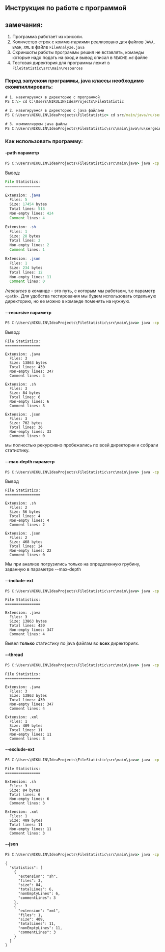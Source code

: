 ## Инструкция по работе с программой

## замечания:

1) Программа работает из консоли.
2) Количество строк с комментариями  реализовано для файлов `JAVA`, `BASH`, `XML` в файле `FileAnalyze.java`
3) Скриншоты работы программы решил не вставлять, команды которые надо подать на вход и вывод описал в `README.md` файле
4) Тестовая директория для программы лежит в `FileStatistic\src\main\resources`

### Перед запуском программы, java классы необходимо скомпиллировать:

```cmd
# 1. навигируемся в директорию с программой
PS C:\> cd C:\Users\NIKULIN\IdeaProjects\FileStatistic

# 2. навигируемся в директорию с java файлами
PS C:\Users\NIKULIN\IdeaProjects\FileStatistic> cd src/main/java/ru/sergeinikulin/fileStatistic

# 3. компиллируем java файлы
PS C:\Users\NIKULIN\IdeaProjects\FileStatistic\src\main\java\ru\sergeinikulin\fileStatistic> javac *.java 
```

### Как использовать программу:

#### -path параметр

```cmd
PS C:\Users\NIKULIN\IdeaProjects\FileStatistic\src\main\java> java -cp . ru.sergeinikulin.fileStatistic.Main ../resources
```

Вывод: 

```java
File Statistics:
================

Extension: .java
  Files: 5
  Size: 17454 bytes
  Total lines: 518
  Non-empty lines: 424
  Comment lines: 4

Extension: .sh
  Files: 1
  Size: 28 bytes
  Total lines: 2
  Non-empty lines: 2
  Comment lines: 1

Extension: .json
  Files: 1
  Size: 234 bytes
  Total lines: 12
  Non-empty lines: 11
  Comment lines: 0
```

*/resources* в команде - это путь, с которым мы работаем, т.е параметр `<path>`. Для удобства тестирования мы будем использовать отдельную директорию, но ее можно в команде поменять на нужную.

#### --recursive параметр

```cmd
PS C:\Users\NIKULIN\IdeaProjects\FileStatistic\src\main\java> java -cp . ru.sergeinikulin.fileStatistic.Main ../resources --recursive
```

Вывод:

```
File Statistics:
================

Extension: .java
  Files: 3
  Size: 13863 bytes
  Total lines: 430
  Non-empty lines: 347
  Comment lines: 4

Extension: .sh
  Files: 3
  Size: 84 bytes
  Total lines: 6
  Non-empty lines: 6
  Comment lines: 3

Extension: .json
  Files: 3
  Size: 702 bytes
  Total lines: 36
  Non-empty lines: 33
  Comment lines: 0
```

мы полностью рекурсивно пробежались по всей директории и собрали статистику. 

#### --max-depth параметр

```cmd
PS C:\Users\NIKULIN\IdeaProjects\FileStatistic\src\main\java> java -cp . ru.sergeinikulin.fileStatistic.Main ../resources --recursive --max-depth=2
```

Вывод

```
File Statistics:
================

Extension: .sh
  Files: 2
  Size: 56 bytes
  Total lines: 4
  Non-empty lines: 4
  Comment lines: 2

Extension: .json
  Files: 2
  Size: 468 bytes
  Total lines: 24
  Non-empty lines: 22
  Comment lines: 0
```

Мы при анализе погрузились только на определенную грубину, заданную в параметре --max-depth

#### --include-ext

```cmd
PS C:\Users\NIKULIN\IdeaProjects\FileStatistic\src\main\java> java -cp . ru.sergeinikulin.fileStatistic.Main ../resources --recursive --include-ext=java
```

```
File Statistics:
================

Extension: .java
  Files: 3
  Size: 13863 bytes
  Total lines: 430
  Non-empty lines: 347
  Comment lines: 4
```

Вывел **только** статистику по java файлам во **всех** директориях.

#### **--thread**

```cmd
PS C:\Users\NIKULIN\IdeaProjects\FileStatistic\src\main\java> java -cp . ru.sergeinikulin.fileStatistic.Main ../resources --recursive --include-ext=java,xml --thread=4 
```

```
File Statistics:
================

Extension: .java
  Files: 3
  Size: 13863 bytes
  Total lines: 430
  Non-empty lines: 347
  Comment lines: 4

Extension: .xml
  Files: 1
  Size: 409 bytes
  Total lines: 11
  Non-empty lines: 11
  Comment lines: 3
```

#### --exclude-ext

```cmd
PS C:\Users\NIKULIN\IdeaProjects\FileStatistic\src\main\java> java -cp . ru.sergeinikulin.fileStatistic.Main ../resources --recursive --exclude-ext=java,json
```

```
File Statistics:
================

Extension: .sh
  Files: 3
  Size: 84 bytes
  Total lines: 6
  Non-empty lines: 6
  Comment lines: 3

Extension: .xml
  Files: 1
  Size: 409 bytes
  Total lines: 11
  Non-empty lines: 11
  Comment lines: 3
```

#### --json

```cmd
PS C:\Users\NIKULIN\IdeaProjects\FileStatistic\src\main\java> java -cp . ru.sergeinikulin.fileStatistic.Main ../resources --recursive --exclude-ext=java,json --output=json
```

```
{
  "statistics": [
    {
      "extension": "sh",
      "files": 3,
      "size": 84,
      "totalLines": 6,
      "nonEmptyLines": 6,
      "commentLines": 3
    },
    {
      "extension": "xml",
      "files": 1,
      "size": 409,
      "totalLines": 11,
      "nonEmptyLines": 11,
      "commentLines": 3
    }
  ]
}
```

#### 

